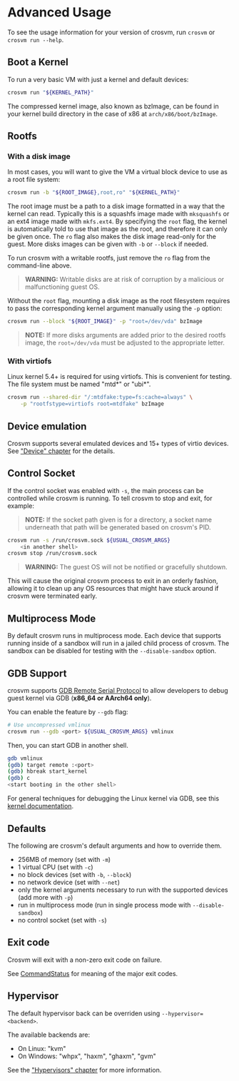 # Advanced Usage

To see the usage information for your version of crosvm, run `crosvm` or `crosvm run --help`.

## Boot a Kernel

To run a very basic VM with just a kernel and default devices:

```sh
crosvm run "${KERNEL_PATH}"
```

The compressed kernel image, also known as bzImage, can be found in your kernel build directory in
the case of x86 at `arch/x86/boot/bzImage`.

## Rootfs

### With a disk image

In most cases, you will want to give the VM a virtual block device to use as a root file system:

```sh
crosvm run -b "${ROOT_IMAGE},root,ro" "${KERNEL_PATH}"
```

The root image must be a path to a disk image formatted in a way that the kernel can read. Typically
this is a squashfs image made with `mksquashfs` or an ext4 image made with `mkfs.ext4`. By
specifying the `root` flag, the kernel is automatically told to use that image as the root, and
therefore it can only be given once. The `ro` flag also makes the disk image read-only for the
guest. More disks images can be given with `-b` or `--block` if needed.

To run crosvm with a writable rootfs, just remove the `ro` flag from the command-line above.

> **WARNING:** Writable disks are at risk of corruption by a malicious or malfunctioning guest OS.

Without the `root` flag, mounting a disk image as the root filesystem requires to pass the
corresponding kernel argument manually using the `-p` option:

```sh
crosvm run --block "${ROOT_IMAGE}" -p "root=/dev/vda" bzImage
```

> **NOTE:** If more disks arguments are added prior to the desired rootfs image, the `root=/dev/vda`
> must be adjusted to the appropriate letter.

### With virtiofs

Linux kernel 5.4+ is required for using virtiofs. This is convenient for testing. The file system
must be named "mtd\*" or "ubi\*".

```sh
crosvm run --shared-dir "/:mtdfake:type=fs:cache=always" \
    -p "rootfstype=virtiofs root=mtdfake" bzImage
```

## Device emulation

Crosvm supports several emulated devices and 15+ types of virtio devices. See
["Device" chapter](../devices/index.md) for the details.

## Control Socket

If the control socket was enabled with `-s`, the main process can be controlled while crosvm is
running. To tell crosvm to stop and exit, for example:

> **NOTE:** If the socket path given is for a directory, a socket name underneath that path will be
> generated based on crosvm's PID.

```sh
crosvm run -s /run/crosvm.sock ${USUAL_CROSVM_ARGS}
    <in another shell>
crosvm stop /run/crosvm.sock
```

> **WARNING:** The guest OS will not be notified or gracefully shutdown.

This will cause the original crosvm process to exit in an orderly fashion, allowing it to clean up
any OS resources that might have stuck around if crosvm were terminated early.

## Multiprocess Mode

By default crosvm runs in multiprocess mode. Each device that supports running inside of a sandbox
will run in a jailed child process of crosvm. The sandbox can be disabled for testing with the
`--disable-sandbox` option.

## GDB Support

crosvm supports [GDB Remote Serial Protocol] to allow developers to debug guest kernel via GDB
(**x86_64 or AArch64 only**).

You can enable the feature by `--gdb` flag:

```sh
# Use uncompressed vmlinux
crosvm run --gdb <port> ${USUAL_CROSVM_ARGS} vmlinux
```

Then, you can start GDB in another shell.

```sh
gdb vmlinux
(gdb) target remote :<port>
(gdb) hbreak start_kernel
(gdb) c
<start booting in the other shell>
```

For general techniques for debugging the Linux kernel via GDB, see this [kernel documentation].

## Defaults

The following are crosvm's default arguments and how to override them.

- 256MB of memory (set with `-m`)
- 1 virtual CPU (set with `-c`)
- no block devices (set with `-b`, `--block`)
- no network device (set with `--net`)
- only the kernel arguments necessary to run with the supported devices (add more with `-p`)
- run in multiprocess mode (run in single process mode with `--disable-sandbox`)
- no control socket (set with `-s`)

## Exit code

Crosvm will exit with a non-zero exit code on failure.

See [CommandStatus](https://crosvm.dev/doc/crosvm/enum.CommandStatus.html) for meaning of the major
exit codes.

## Hypervisor

The default hypervisor back can be overriden using `--hypervisor=<backend>`.

The available backends are:

- On Linux: "kvm"
- On Windows: "whpx", "haxm", "ghaxm", "gvm"

See the ["Hypervisors" chapter](../hypervisors.md) for more information.

[gdb remote serial protocol]: https://sourceware.org/gdb/onlinedocs/gdb/Remote-Protocol.html
[kernel documentation]: https://www.kernel.org/doc/html/latest/dev-tools/gdb-kernel-debugging.html
